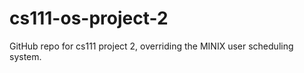 cs111-os-project-2
==================

GitHub repo for cs111 project 2,
  overriding the MINIX user scheduling system.

